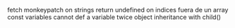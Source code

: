 fetch
monkeypatch on strings
return undefined on indices fuera de un array
const variables
cannot def a variable twice
object inheritance with child()